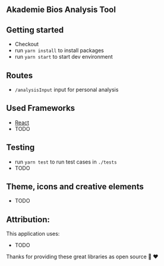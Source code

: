 ## Akademie Bios Analysis Tool

## Getting started
- Checkout
- run ```yarn install``` to install packages
- run ```yarn start``` to  start dev environment

## Routes
- ```/analysisInput``` input for personal analysis

## Used Frameworks
- [React](http://knexjs.org/)
- TODO


## Testing
- run ```yarn test``` to run test cases in ```./tests```
- TODO

## Theme, icons and creative elements
- TODO

## Attribution: 
This application uses: 
- TODO

Thanks for providing these great libraries as open source 🙏 ️❤️